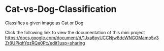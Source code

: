 # Cat-vs-Dog-Classification
Classifies a given image as Cat or Dog

Click the following link to view the documentation of this mini project
https://docs.google.com/document/d/1Jxa6pyUCCNjw8dcWNGOMamo5v3Zr8UPiqhYqzRQe0Pc/edit?usp=sharing
